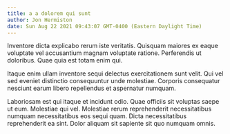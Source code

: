 ```yaml
---
title: a a dolorem qui sunt
author: Jon Hermiston
date: Sun Aug 22 2021 09:43:07 GMT-0400 (Eastern Daylight Time)
---
```

Inventore dicta explicabo rerum iste veritatis. Quisquam maiores ex eaque voluptate vel accusantium magnam voluptate ratione. Perferendis ut doloribus. Quae quia est totam enim qui.

 Itaque enim ullam inventore sequi delectus exercitationem sunt velit. Qui vel sed eveniet distinctio consequuntur unde molestiae. Corporis consequatur nesciunt earum libero repellendus et aspernatur numquam.

 Laboriosam est qui itaque et incidunt odio. Quae officiis sit voluptas saepe ut eum. Molestiae qui vel. Molestiae rerum reprehenderit necessitatibus numquam necessitatibus eos sequi quam. Dicta necessitatibus reprehenderit ea sint. Dolor aliquam sit sapiente sit quo numquam omnis.